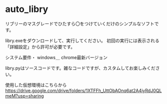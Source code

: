 # auto_libry
リブリーのマスグレードでひたすら〇をつけていくだけのシンプルなソフトです。


libry.exeをダウンロードして、実行してください。
初回の実行には表示される「詳細設定」から許可が必要です。

システム要件・
windows＿
chrome最新バージョン

libry.pyはソースコードです。雑なコードですが、カスタムしてお楽しみください。

使用した仮想環境はこちらから
https://drive.google.com/drive/folders/1XTFFh_UttObAOnq6at2A4iyRdJ0QLmeM?usp=sharing
